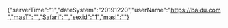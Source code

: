 {"serverTime":"1","dateSystem":"20191220","userName":"https://baidu.com","masT":"","Safari":"","sexid":"1","masl":""}
